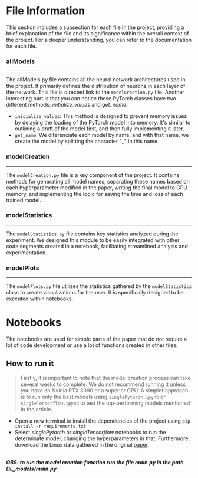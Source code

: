 # File Information
This section includes a subsection for each file in the project, providing a brief explanation of the file and its significance within the overall context of the project. For a deeper understanding, you can refer to the documentation for each file.
### allModels
---
The allModels.py file contains all the neural network architectures used in the project. It primarily defines the distribution of neurons in each layer of the network.
This file is directed link to the `modelCreation.py` file.
Another interesting part is that you can notice these PyTorch classes have two different methods: *initialize_values* and *get_name*.

+ `inicialize_values`: This method is designed to prevent memory issues by delaying the loading of the PyTorch model into memory. It's similar to outlining a draft of the model first, and then fully implementing it later.
+ `get_name`: We diferenciate each model by name, and with that name, we create the model by splitting the character "_" in this name

### modelCreation
---
The `modelCreation.py` file is a key component of the project. It contains methods for generating all model names, separating these names based on each hyperparameter modified in the paper, writing the final model to GPU memory, and implementing the logic for saving the time and loss of each trained model.

### modelStatistics
---
The `modelStatistics.py` file contains key statistics analyzed during the experiment. We designed this module to be easily integrated with other code segments created in a notebook, facilitating streamlined analysis and experimentation.

### modelPlots
---
The `modelPlots.py` file utilizes the statistics gathered by the `modelStatistics` class to create visualizations for the user. It is specifically designed to be executed within notebooks.

# Notebooks
The notebooks are used for simple parts of the paper that do not require a lot of code development or use a lot of functions created in other files.

## How to run it
> Firstly, it is important to note that the model creation process can take several weeks to complete. We do not recommend running it unless you have an Nvidia RTX 3090 or a superior GPU. A simpler approach is to run only the best models using `singlePytorch.ipynb` or `singleTensorflow.ipynb` to test the top-performing models mentioned in the article.
- Open a new terminal to install the dependencies of the project using `pip install -r requirements.txt`
- Select *singlePytorch* or *singleTensorflow* notebooks to run the determinate model, changing the hyperparameters in that. Furthermore, download the Linux data gathered in the original [paper](https://dl.acm.org/doi/abs/10.1145/3546932.3546997?casa_token=5GnRV_DUr_wAAAAA:MxyEVvluTm-3ExRjvfnh64LJlWI1e6ii9_Ht5n9eNGDdGaINTwYctEjo58IwVNYUPwn_rS0LwpMK).

<br>***OBS: to run the model creation function run the file main.py in the path DL_models/main.py***

